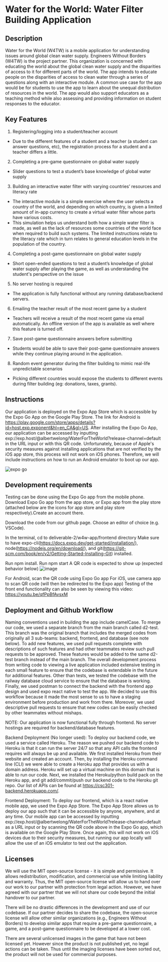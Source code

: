 # Water for the World: Water Filter Building Application

## Description 
Water for the World (W4TW) is a mobile application for understanding issues around global clean water supply. Engineers Without Borders (W4TW) is the project partner. This organization is concerned with educating the world about the global clean water supply and the disparities of access to it for different parts of the world. The app intends to educate people on the disparities of access to clean water through a series of questions along with an interactive module. A common use case for the app would be for students to use the app to learn about the unequal distribution of resources in the world. The app would also support educators as a teaching method while also assessing and providing information on student responses to the educator.

## Key Features
1. Registering/logging into a student/teacher account
 * Due to the different features of a student and a teacher (a student can answer questions, etc), the registration process for a student and a teacher differs a little.
2. Completing a pre-game questionnaire on global water supply
 * Slider questions to test a student’s base knowledge of global water supply
3. Building an interactive water filter with varying countries’ resources and literacy rate
 * The interactive module is a simple exercise where the user selects a country of the world, and depending on which country, is given a limited amount of in-app currency to create a virtual water filter whose parts have various costs. 
* This simulation helps us understand both how a simple water filter is made, as well as the lack of resources some countries of the world face when required to build such systems. The limited instructions relate to the literacy rate which in turn relates to general education levels in the population of the country.
4. Completing a post-game questionnaire on global water supply
* Short open-ended questions to test a student’s knowledge of global water supply after playing the game, as well as understanding the student's perspective on the issue
5. No server hosting is required
* The application is fully functional without any running database/backend servers.
6. Emailing the teacher result of the most recent game by a student
* Teachers will receive a result of the most recent game via email automatically. An offline version of the app is available as well where this feature is turned off.
7. Save post-game questionnaire answers before submitting
* Students would be able to save their post-game questionnaire answers while they continue playing around in the application.
8. Random event generator during the filter building to mimic real-life unpredictable scenarios
* Picking different countries would expose the students to different events during filter building (eg: donations, taxes, grants).

## Instructions
 Our application is deployed on the Expo App Store which is accessible by the Expo Go App on the Google Play Store. The link for Android is https://play.google.com/store/apps/details?id=host.exp.exponent&hl=en_CA&gl=US. After installing the Expo Go App, our application can be accessed by inputting exp://exp.host/@albertwelong/WaterForTheWorld?release-channel=default in the URL input or with this QR code. Unfortunately, because of Apple's security measures against installing applications that are not verified by the iOS app store, this process will not work on iOS phones. Therefore, we will include instructions on how to run an Android emulator to boot up our app.
 
 ![expo go](https://user-images.githubusercontent.com/78889780/224879826-f3f7919a-df38-4c0e-951f-6745184b4812.png)
 
 
## Development requirements
Testing can be done using the Expo Go app from the mobile phone. 
Download Expo Go app from the app store, or Expo app from the play store (attached below are the icons for app store and play store respectively).Create an account there.

Download the code from our github page. Choose an editor of choice (e.g. VSCode). 

In the terminal, cd to deliverable-2/w4w-app/frontend directory
Make sure to have expo-cli(https://docs.expo.dev/get-started/installation/), node(https://nodejs.org/en/download/), and git(https://git-scm.com/book/en/v2/Getting-Started-Installing-Git) installed.

Run npm install.
Run npm start
A QR code is expected to show up (expected behavior below)
![image](https://user-images.githubusercontent.com/57972170/225425500-aefa44ce-5a84-4348-865a-8491666466df.png)

For Android, scan the QR code using Expo Go app
For iOS, use camera app to scan QR code (will then be redirected to the Expo app)
Testing of the front end functionality can also be seen by viewing this video: https://youtu.be/qfPpBfAvsxM
 
## Deployment and Github Workflow
Naming conventions used in building the app include camelCase. To merge our code, we used a separate branch from the main branch called d2-test. This branch was the original branch that includes the merged codes from originally all 3 sub-teams: backend, frontend, and database (see note below). To add new features, we used pull requests complete with descriptions of such features and had other teammates review such pull requests to be approved. These features would be added to the same d2-test branch instead of the main branch. The overall development process from writing code to viewing a live application included extensive testing in each small feature to ensure that the codebase is extendable in the future for additional features. Other than tests, we tested the codebase with the railway database cloud service to ensure that the database is working. Finally, we used postman to connect the backend with the frontend app design and used expo react native to test the app. We decided to use this workflow because it made the most sense to us to have a staging environment before production and work from there. Moreover, we used descriptive pull requests to ensure that new codes can be easily checked by other teammates without mishaps.

NOTE: Our application is now functional fully through frontend. No server hostings are required for backend/database features.

Backend Deployment (No longer used): 
To deploy our backend code, we used a service called Heroku. The reason we pushed our backend code to Heroku is that it can run the server 24/7 so that any API calls the frontend requires will always be up and available. We first installed Heroku from their website and created an account. Then, by installing the Heroku command line (CLI) we were able to create a Heroku app that provides us with a domain address. Heroku will set up a virtual machine on this domain that is able to run our code. Next, we installed the Heroku/python build pack on the Heroku app, and git add/commit/push our backend code to the Heroku git repo. Our list of APIs can be found at https://csc301-backend.herokuapp.com/.

Frontend Deployment:
To deploy our frontend, which is a react native mobile app, we used the Expo App Store. The Expo App Store allows us to deploy our app such that it can be accessible by anyone, anywhere, and at any time. Our mobile app can be accessed by inputting exp://exp.host/@albertwelong/WaterForTheWorld?release-channel=default as a URL input or by scanning the QR code above in the Expo Go app, which is available on the Google Play Store. Once again, this will not work on iOS devices due to their security measures, but running our app locally will allow the use of an iOS emulator to test out the application.

## Licenses 

We will use the MIT open-source license - it is simple and permissive. It allows redistribution, modification, and commercial use while limiting liability and warranty. Thus, the MIT open-source license will allow us to hand over our work to our partner with protection from legal action. However, we have agreed with our partner that we will not share our code beyond the initial handover to our partner. 

There will be no drastic differences in the development and use of our codebase. If our partner decides to share the codebase, the open-source license will allow other similar organizations (e.g., Engineers Without Borders) to develop similar apps that require a pre-game questionnaire, a game, and a post-game questionnaire to be developed at a lower cost.

There are several unlicensed images in the game that have not been licensed yet. However since the product is not published yet, no legal actions can be taken. Thus until the imaging licenses have been sorted out, the product will not be used for commercial purposes. 
